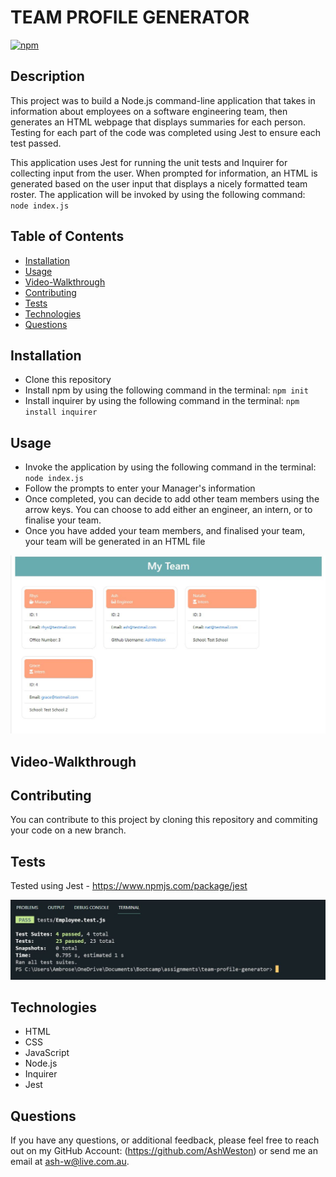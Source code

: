 # TEAM PROFILE GENERATOR

[![npm](https://badge.fury.io/js/inquirer.svg)](http://badge.fury.io/js/inquirer)

## Description

This project was to build a Node.js command-line application that takes in information about employees on a software engineering team, then generates an HTML webpage that displays summaries for each person. Testing for each part of the code was completed using Jest to ensure each test passed.

This application uses Jest for running the unit tests and Inquirer for collecting input from the user. When prompted for information, an HTML is generated based on the user input that displays a nicely formatted team roster. The application will be invoked by using the following command: `node index.js`

## Table of Contents

- [Installation](#installation)
- [Usage](#usage)
- [Video-Walkthrough](#Video-Walkthrough)
- [Contributing](#contributing)
- [Tests](#tests)
- [Technologies](#technologies)
- [Questions](#questions)

## Installation

- Clone this repository
- Install npm by using the following command in the terminal: `npm init`
- Install inquirer by using the following command in the terminal: `npm install inquirer`

## Usage

- Invoke the application by using the following command in the terminal: `node index.js`
- Follow the prompts to enter your Manager's information
- Once completed, you can decide to add other team members using the arrow keys. You can choose to add either an engineer, an intern, or to finalise your team.
- Once you have added your team members, and finalised your team, your team will be generated in an HTML file

![Team HTML](teamhtml.JPG)

## Video-Walkthrough

## Contributing

You can contribute to this project by cloning this repository and commiting your code on a new branch.

## Tests

Tested using Jest - https://www.npmjs.com/package/jest

![Jest Test](test.JPG)

## Technologies

- HTML
- CSS
- JavaScript
- Node.js
- Inquirer
- Jest

## Questions

If you have any questions, or additional feedback, please feel free to reach out on my
GitHub Account: (https://github.com/AshWeston) or send me an email at ash-w@live.com.au.
